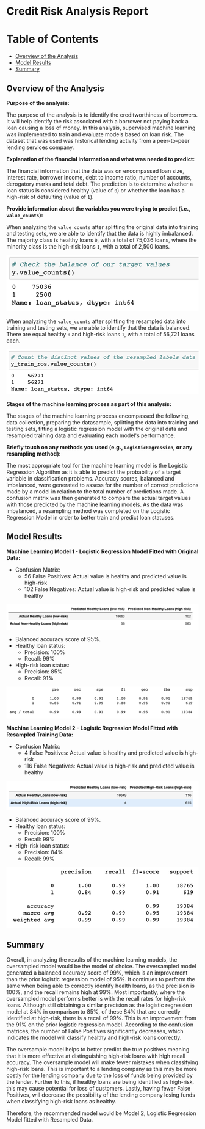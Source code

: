 # Credit Risk Analysis Report



Table of Contents
=================

  * [Overview of the Analysis](#overview-of-the-analysis)
  * [Model Results](#model-results)
  * [Summary](#summary)



## Overview of the Analysis


**Purpose of the analysis:**

The purpose of the analysis is to identify the creditworthiness of borrowers. It will help identify the risk associated with a borrower not paying back a loan causing a loss of money. In this analysis, supervised machine learning was implemented to train and evaluate models based on loan risk. The dataset that was used was historical lending activity from a peer-to-peer lending services company. 



**Explanation of the financial information and what was needed to predict:** 

The financial information that the data was on encompassed loan size, interest rate, borrower income, debt to income ratio, number of accounts, derogatory marks and total debt. The prediction is to determine whether a loan status is considered healthy (value of `0`) or whether the loan has a high-risk of defaulting (value of `1`). 



**Provide information about the variables you were trying to predict (i.e., `value_counts`):** 

When analyzing the `value_counts` after splitting the original data into training and testing sets, we are able to identify that the data is highly imbalanced. The majority class is healthy loans `0`, with a total of 75,036 loans, where the minority class is the high-risk loans `1`, with a total of 2,500 loans. 

![orig_data_value_counts](Images/orig_data_value_counts.png)  


When analyzing the `value_counts` after splitting the resampled data into training and testing sets, we are able to identify that the data is balanced. There are equal healthy `0` and high-risk loans `1`, with a total of 56,721 loans each.

![resampled_data_value_counts](Images/resampled_data_value_counts.png)  



**Stages of the machine learning process as part of this analysis:** 

The stages of the machine learning process encompassed the following, data collection, preparing the datasample, splitting the data into training and testing sets, fitting a logistic regression model with the original data and resampled training data and evaluating each model's performance.  



**Briefly touch on any methods you used (e.g., `LogisticRegression`, or any resampling method):**

The most appropriate tool for the machine learning model is the Logistic Regression Algorithm as it is able to predict the probability of a target variable in classification problems. Accuracy scores, balanced and imbalanced, were generated to assess for the number of correct predictions made by a model in relation to the total number of predictions made. A confusion matrix was then generated to compare the actual target values with those predicted by the machine learning models. As the data was imbalanced, a resampling method was completed on the Logistic Regression Model in order to better train and predict loan statuses. 



## Model Results


**Machine Learning Model 1 - Logistic Regression Model Fitted with Original Data:**
  * Confusion Matrix:
      * 56 False Positives: Actual value is healthy and predicted value is high-risk
      * 102 False Negatives: Actual value is high-risk and predicted value is healthy

![orig_data_confusion_matrix](Images/orig_data_confusion_matrix.png)  

  * Balanced accuracy score of 95%.
  * Healthy loan status:
      * Precision: 100%
      * Recall: 99%
  * High-risk loan status:
      * Precision: 85%
      * Recall: 91%

![orig_data_imbal_classification_report](Images/orig_data_imbal_classification_report.png)  



**Machine Learning Model 2 - Logistic Regression Model Fitted with Resampled Training Data:**
  * Confusion Matrix:
      * 4 False Positives: Actual value is healthy and predicted value is high-risk
      * 116 False Negatives: Actual value is high-risk and predicted value is healthy

![resampled_data_confusion_matrix](Images/resampled_data_confusion_matrix.png)  

  * Balanced accuracy score of 99%.
  * Healthy loan status:
      * Precision: 100%
      * Recall: 99%
  * High-risk loan status:
      * Precision: 84%
      * Recall: 99%

![resampled_data_classification_report](Images/resampled_data_classification_report.png)  


## Summary


Overall, in analyzing the results of the machine learning models, the oversampled model would be the model of choice. The oversampled model generated a balanced accuracy score of 99%, which is an improvement than the prior logistic regression model of 95%. It continues to perform the same when being able to correctly identify health loans, as the precision is 100%, and the recall remains high at 99%. Most importantly, where the oversampled model performs better is with the recall rates for high-risk loans. Although still obtaining a similar precision as the logistic regression model at 84% in comparison to 85%, of these 84% that are correctly identified at high-risk, there is a recall of 99%. This is an improvement from the 91% on the prior logistic regression model. According to the confusion matrices, the number of False Positives significantly decreases, which indicates the model will classify healthy and high-risk loans correctly. 

The oversample model helps to better predict the true positives meaning that it is more effective at distinguishing high-risk loans with high recall accuracy. The oversample model will make fewer mistakes when classifying high-risk loans. This is important to a lending company as this may be more costly for the lending company due to the loss of funds being provided by the lender. Further to this, if healthy loans are being identified as high-risk, this may cause potential for loss of customers. Lastly, having fewer False Positives, will decrease the possibility of the lending company losing funds when classifying high-risk loans as healthy. 

Therefore, the recommended model would be Model 2, Logistic Regression Model fitted with Resampled Data. 
